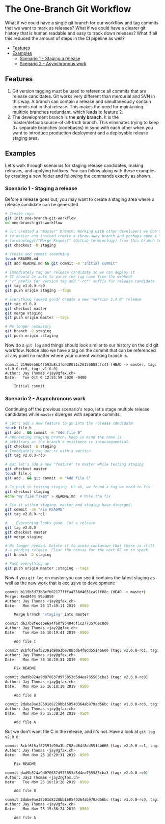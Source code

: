 # The One-Branch Git Workflow

What if we could have a single git branch for our workflow and tag commits that we want to mark as releases?
What if we could have a clearer git history that is human readable and easy to track down releases?
What if all this reduced the amount of steps in the CI pipeline as well?

<!-- START doctoc generated TOC please keep comment here to allow auto update -->
<!-- DON'T EDIT THIS SECTION, INSTEAD RE-RUN doctoc TO UPDATE -->
- [Features](#features)
- [Examples](#examples)
  - [Scenario 1 - Staging a release](#scenario-1---staging-a-release)
  - [Scenario 2 - Asynchronous work](#scenario-2---asynchronous-work)

<!-- END doctoc generated TOC please keep comment here to allow auto update -->

## Features

1. Git version tagging must be used to reference all commits that are release candidates. Git works very different than mercurial and SVN in this way. A branch can contain a release and simultaneously contain commits not in that release. This makes the need for maintaining multiple branches redundant, which leads to feature 2.
2. The development branch is the **only branch**. It is the master/default/source-of-all-truth branch. This eliminates trying to keep 3+ separate branches (codebases) in sync with each other when you want to introduce production deployment and a deployable release staging area.

## Examples

Let's walk through scenarios for staging release candidates, making releases, and applying hotfixes.
You can follow along with these examples by creating a new folder and following the commands exactly as shown.

### Scenario 1 - Staging a release

Before a release goes out, you may want to create a staging area where a release candidate can be generated.

```bash
# Create repo
git init one-branch-git-workflow 
cd one-branch-git-workflow

# Git created a "master" branch. Working with other developers we don't want to commit directly
# to master and instead create a throw-away branch and perhaps open a "Pull Request" (GitHub
# terminology)/"Merge Request" (GitLab terminology) from this branch to master.
git checkout -b staging

# Create and commit something
touch README.md
git add README.md && git commit -m "Initial commit"

# Immediately tag our release candidate so we can deploy it
# CI should be able to parse the tag name from the webhook
# "v" prefix for version tag and "-rc*" suffix for release candidate
git tag v1.0.0-rc0
git push origin staging --tags

# Everything looked good? Create a new "version 1.0.0" release
git tag v1.0.0
git checkout master
git merge staging
git push origin master --tags

# No longer necessary
git branch -D staging
git push origin :staging
```

Now do a `git log` and things should look similar to our history on the old git workflow.
Notice also we have a tag on the commit that can be referenced at any point no matter where your current working branch is.

```
commit 31966eb6b4f592b8c3fd030051c26130888cfc41 (HEAD -> master, tag: v1.0.0-rc0, tag: v1.0.0)
Author: Jay Thomas <jay@gfax.ch>
Date:   Tue Oct 6 12:55:59 2020 -0400

    Initial commit
```

### Scenario 2 - Asynchronous work

Continuing off the previous scenario's repo, let's stage multiple release candidates while `master` diverges with separate commits.

```bash
# Let's add a new feature to go into the release candidate
touch file.b
git add . && commit -m "Add file B"
# Recreating staging branch. Keep in mind the name is
# arbitrary as the branch's existence is inconsequential.
git checkout -b staging
# Immediately tag our rc with a version
git tag v2.0.0-rc0

# But let's add a new "feature" to master while testing staging
git checkout master
touch file.c
git add . && git commit -m "Add file C"

# Go back to testing staging. Uh oh, we found a bug we need to fix.
git checkout staging
echo "my file fixes" > README.md  # Make the fix

# Fix it within staging. master and staging have diverged.
git commit -am "Fix README"
git tag v2.0.0-rc1

# ...Everything looks good. Cut a release
git tag v2.0.0
git checkout master
git merge staging

# No longer needed. Delete it to avoid confusion that there is still
# a pending release. Clear the canvas for the next RC so to speak.
git branch -D staging

# Push everything up
git push origin master :staging --tags
```

Now if you `git log` on master you can see it contains the latest staging as well as the new work that is exclusive to development:

```bash
commit b119b5d73b8efb02177fffa4538d4651ca91f08c (HEAD -> master)
Merge: 8ed8494 59ed050
Author: Jay Thomas <jay@gfax.ch>
Date:   Mon Nov 25 17:49:11 2019 -0500

    Merge branch 'staging' into master

commit d637b8fecabe6a4f68f9b4846f1c2773576ec8d0
Author: Jay Thomas <jay2@gfax.ch>
Date:   Tue Nov 26 10:19:41 2019 -0500

    Add file C

commit 8cbf6f6af52391d90a3be708cd64f8dd5514b600 (tag: v2.0.0-rc1, tag: v2.0.0)
Author: Jay Thomas <jay@gfax.ch>
Date:   Mon Nov 25 16:20:31 2019 -0500

    Fix README

commit dad9b824a9d070637d975853d5d4ea785585cba3 (tag: v2.0.0-rc0)
Author: Jay Thomas <jay@gfax.ch>
Date:   Mon Nov 25 16:18:10 2019 -0500

    Add file B

commit 2dabe9ae38501d8228bb168540364ab979ad56bc (tag: v1.0.0-rc0, tag: v1.0.0)
Author: Jay Thomas <jay@gfax.ch>
Date:   Mon Nov 25 15:38:24 2019 -0500

    Add file A
```

But we don't want file C in the release, and it's not. Have a look at `git log v2.0.0`:

```bash
commit 8cbf6f6af52391d90a3be708cd64f8dd5514b600 (tag: v2.0.0-rc1, tag: v2.0.0)
Author: Jay Thomas <jay@gfax.ch>
Date:   Mon Nov 25 16:20:31 2019 -0500

    Fix README

commit dad9b824a9d070637d975853d5d4ea785585cba3 (tag: v2.0.0-rc0)
Author: Jay2 Thomas <jay2@gfax.ch>
Date:   Tue Nov 26 10:19:26 2019 -0500

    Add file B

commit 2dabe9ae38501d8228bb168540364ab979ad56bc (tag: v1.0.0-rc0, tag: v1.0.0)
Author: Jay Thomas <jay@gfax.ch>
Date:   Mon Nov 25 15:38:24 2019 -0500

    Add file A
```
